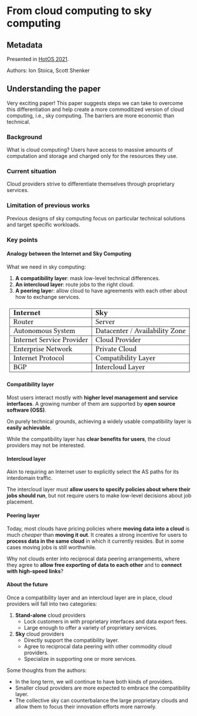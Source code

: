 # From cloud computing to sky computing

## Metadata

Presented in [HotOS 2021](https://doi.org/10.1145/3458336.3465301).

Authors: Ion Stoica, Scott Shenker

## Understanding the paper

Very exciting paper! This paper suggests steps we can take to overcome this differentiation and help create a more commoditized version of cloud computing, i.e., sky computing. The barriers are more economic than technical.

### Background

What is cloud computing? Users have access to massive amounts of computation and storage and charged only for the resources they use.

### Current situation

Cloud providers strive to differentiate themselves through proprietary services.

### Limitation of previous works

Previous designs of sky computing focus on particular technical solutions and target specific workloads.

### Key points

#### Analogy between the Internet and Sky Computing

What we need in sky computing:

1. **A compatibility layer**: mask low-level technical differences.
2. **An intercloud layer**: route jobs to the right cloud.
3. **A peering laye**r: allow cloud to have agreements with each other about how to exchange services.

![The analogy between the Internet and Sky Computing](analogy-between-the-internet-and-sky-computing.png)

#### Compatibility layer

Most users interact mostly with **higher level management and service interfaces**. A growing number of them are supported by **open source software (OSS)**.

On purely technical grounds, achieving a widely usable compatibility layer is **easily achievable**.

While the compatibility layer has **clear benefits for users**, the cloud providers may not be interested.

#### Intercloud layer

Akin to requiring an Internet user to explicitly select the AS paths for its interdomain traffic.

The intercloud layer must **allow users to specify policies about where their jobs should run**, but not require users to make low-level decisions about job placement.

#### Peering layer

Today, most clouds have pricing policies where **moving data into a cloud** is much _cheaper_ than **moving it out**. It creates a strong incentive for users to **process data in the same cloud** in which it currently resides. But in some cases moving jobs is still worthwhile.

Why not clouds enter into reciprocal data peering arrangements, where they agree to **allow free exporting of data to each other** and to **connect with high-speed links**?

#### About the future

Once a compatibility layer and an intercloud layer are in place, cloud providers will fall into two categories:

1. **Stand-alone** cloud providers
   * Lock customers in with proprietary interfaces and data export fees.
   * Large enough to offer a variety of proprietary services.
2. **Sky** cloud providers
   * Directly support the compatibility layer.
   * Agree to reciprocal data peering with other commodity cloud providers.
   * Specialize in supporting one or more services.

Some thoughts from the authors:

* In the long term, we will continue to have both kinds of providers.
* Smaller cloud providers are more expected to embrace the compatibility layer.
* The collective sky can counterbalance the large proprietary clouds and allow them to focus their innovation efforts more narrowly.

